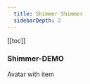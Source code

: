 ```yaml
---
  title: Shimmer Shimmer
  sidebarDepth: 2
---
```

  
[[toc]]

### Shimmer-DEMO 

Avatar with item


<div>
<ClientOnly>
<fv-Shimmer style="height: auto;">
    <div style="width: 100%; height: 100%; display: flex; flex-direction: column;">
        <div v-for="(item, index) in 5" :key="index" style="margin-top: 5px; display: flex; align-items: center;">
            <div class="sample" style="width: 35px; height: 35px; border-radius: 50%;"></div>
            <div class="sample" style="width: 80%; margin-left: 15px;"></div>
        </div>
    </div>
</fv-Shimmer>
</ClientOnly>
</div>

```vue
<fv-Shimmer style="height: auto;">
    <div style="width: 100%; height: 100%; display: flex; flex-direction: column;">
        <div v-for="(item, index) in 5" :key="index" style="margin-top: 5px; display: flex; align-items: center;">
            <div class="sample" style="width: 35px; height: 35px; border-radius: 50%;"></div>
            <div class="sample" style="width: 80%; margin-left: 15px;"></div>
        </div>
    </div>
</fv-Shimmer>
```

List items

<div>
    
<ClientOnly>
<fv-Shimmer style="height: auto;">
    <div style="width: 100%; height: 100%; display: flex; flex-direction: column;">
        <div v-for="(item, index) in 3" :key="index" style="margin-top: 5px; display: flex; align-items: center;">
            <div class="sample" style="width: 80%; height: 15px;" :style="{width: `${100 - index * 10}%`}"></div>
        </div>
    </div>
</fv-Shimmer>
</ClientOnly>
</div>

```vue
<fv-Shimmer style="height: auto;">
    <div style="width: 100%; height: 100%; display: flex; flex-direction: column;">
        <div v-for="(item, index) in 3" :key="index" style="margin-top: 5px; display: flex; align-items: center;">
            <div class="sample" style="width: 80%; height: 15px;" :style="{width: `${100 - index * 10}%`}"></div>
        </div>
    </div>
</fv-Shimmer>
```

List items with two column

<div>
    
<ClientOnly>
<fv-Shimmer style="height: auto;">
    <div style="width: 100%; height: 100%; display: flex; flex-direction: column;">
        <div v-for="(item, index) in 3" :key="index" style="margin-top: 5px; display: flex; align-items: center;">
            <div class="sample" style="width: 80%; height: 15px;" :style="{width: `${50 - index * 10}%`}"></div>
            <div class="sample" style="width: 80%; height: 15px; margin-left: 15px;" :style="{width: `${50 - index * 10}%`}"></div>
        </div>
    </div>
</fv-Shimmer>
</ClientOnly>
</div>

```vue
<fv-Shimmer style="height: auto;">
    <div style="width: 100%; height: 100%; display: flex; flex-direction: column;">
        <div v-for="(item, index) in 3" :key="index" style="margin-top: 5px; display: flex; align-items: center;">
            <div class="sample" style="width: 80%; height: 15px;" :style="{width: `${50 - index * 10}%`}"></div>
            <div class="sample" style="width: 80%; height: 15px; margin-left: 15px;" :style="{width: `${50 - index * 10}%`}"></div>
        </div>
    </div>
</fv-Shimmer>
```

### Shimmer-Dark Theme
--- 

Avatar with item

<div style="background: black;">
    
<ClientOnly>
<fv-Shimmer theme="dark" style="height: auto;">
    <div style="width: 100%; height: 100%; display: flex; flex-direction: column;">
        <div v-for="(item, index) in 5" :key="index" style="margin-top: 5px; display: flex; align-items: center;">
            <div class="sample" style="width: 35px; height: 35px; border-radius: 50%;"></div>
            <div class="sample" style="width: 80%; margin-left: 15px;"></div>
        </div>
    </div>
</fv-Shimmer>
</ClientOnly>
</div>

```vue
<fv-Shimmer theme="dark" style="height: auto;">
    <div style="width: 100%; height: 100%; display: flex; flex-direction: column;">
        <div v-for="(item, index) in 5" :key="index" style="margin-top: 5px; display: flex; align-items: center;">
            <div class="sample" style="width: 35px; height: 35px; border-radius: 50%;"></div>
            <div class="sample" style="width: 80%; margin-left: 15px;"></div>
        </div>
    </div>
</fv-Shimmer>
```

List items

<div style="background: black;">
    
<ClientOnly>
<fv-Shimmer theme="dark" style="height: auto;">
    <div style="width: 100%; height: 100%; display: flex; flex-direction: column;">
        <div v-for="(item, index) in 3" :key="index" style="margin-top: 5px; display: flex; align-items: center;">
            <div class="sample" style="width: 80%; height: 15px;" :style="{width: `${100 - index * 10}%`}"></div>
        </div>
    </div>
</fv-Shimmer>
</ClientOnly>
</div>

```vue
<fv-Shimmer theme="dark" style="height: auto;">
    <div style="width: 100%; height: 100%; display: flex; flex-direction: column;">
        <div v-for="(item, index) in 3" :key="index" style="margin-top: 5px; display: flex; align-items: center;">
            <div class="sample" style="width: 80%; height: 15px;" :style="{width: `${100 - index * 10}%`}"></div>
        </div>
    </div>
</fv-Shimmer>
```

List items with two column

<div style="background: black;">
    
<ClientOnly>
<fv-Shimmer theme="dark" style="height: auto;">
    <div style="width: 100%; height: 100%; display: flex; flex-direction: column;">
        <div v-for="(item, index) in 3" :key="index" style="margin-top: 5px; display: flex; align-items: center;">
            <div class="sample" style="width: 80%; height: 15px;" :style="{width: `${50 - index * 10}%`}"></div>
            <div class="sample" style="width: 80%; height: 15px; margin-left: 15px;" :style="{width: `${50 - index * 10}%`}"></div>
        </div>
    </div>
</fv-Shimmer>
</ClientOnly>
</div>

```vue
<fv-Shimmer theme="dark" style="height: auto;">
    <div style="width: 100%; height: 100%; display: flex; flex-direction: column;">
        <div v-for="(item, index) in 3" :key="index" style="margin-top: 5px; display: flex; align-items: center;">
            <div class="sample" style="width: 80%; height: 15px;" :style="{width: `${50 - index * 10}%`}"></div>
            <div class="sample" style="width: 80%; height: 15px; margin-left: 15px;" :style="{width: `${50 - index * 10}%`}"></div>
        </div>
    </div>
</fv-Shimmer>
```



### Propoties
---
| 属性(attr) |             类型(type)             | 必填(required) | 默认值(default) | 说明(statement) |
|:----------:|:----------------------------------:|:--------------:|:---------------:|:---------------:|
|   theme    | ['light','dark','custom','system'] |       No       |     system      | Dropdown theme  |

### Slot
---
1. Default

默认样式为:

```vue
<div class="sample"></div>
```

自定义`Shimmer`内容时, 将要呈现Skeleton效果的元素加上`sample`类.

```javascript
<fv-shimmer>
    <div class="sample"></div>
</fv-shimmer>
```
